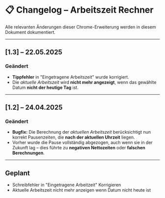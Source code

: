 # 📋 Changelog – Arbeitszeit Rechner

Alle relevanten Änderungen dieser Chrome-Erweiterung werden in diesem Dokument dokumentiert.

---

## [1.3] – 22.05.2025

### Geändert

- **Tippfehler** in "Eingetragene Arbeitszeit" wurde korrigiert.
- Die *aktuelle Arbeitszeit* wird **nicht mehr angezeigt**, wenn das gewählte Datum **nicht der heutige Tag** ist.

---

## [1.2] – 24.04.2025

### Geändert

- **Bugfix:** Die Berechnung der *aktuellen Arbeitszeit* berücksichtigt nun korrekt Pausenzeiten, die **nach der aktuellen Uhrzeit** liegen.
- Vorher wurde die Pause vollständig abgezogen, auch wenn sie in der Zukunft lag – dies führte zu **negativen Nettozeiten** oder **falschen Berechnungen**.

---

## Geplant

- Schreibfehler in "Eingetragene Arbeitzeit" Korrigieren
- Aktuelle Arbeitszeit nicht mehr anzeigen wenn Datum nicht heute ist
  